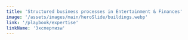 ```yaml
---
title: 'Structured business processes in Entertainment & Finances'
image: '/assets/images/main/heroSlide/buildings.webp'
link: '/playbook/expertise'
linkName: 'Экспертизы'
---
```

